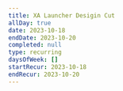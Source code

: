 ```yaml
---
title: XA Launcher Desigin Cut
allDay: true
date: 2023-10-18
endDate: 2023-10-20
completed: null
type: recurring
daysOfWeek: []
startRecur: 2023-10-18
endRecur: 2023-10-20
---
```

